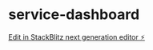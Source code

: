 # service-dashboard

[Edit in StackBlitz next generation editor ⚡️](https://stackblitz.com/~/github.com/mathcenas/service-dashboard)
